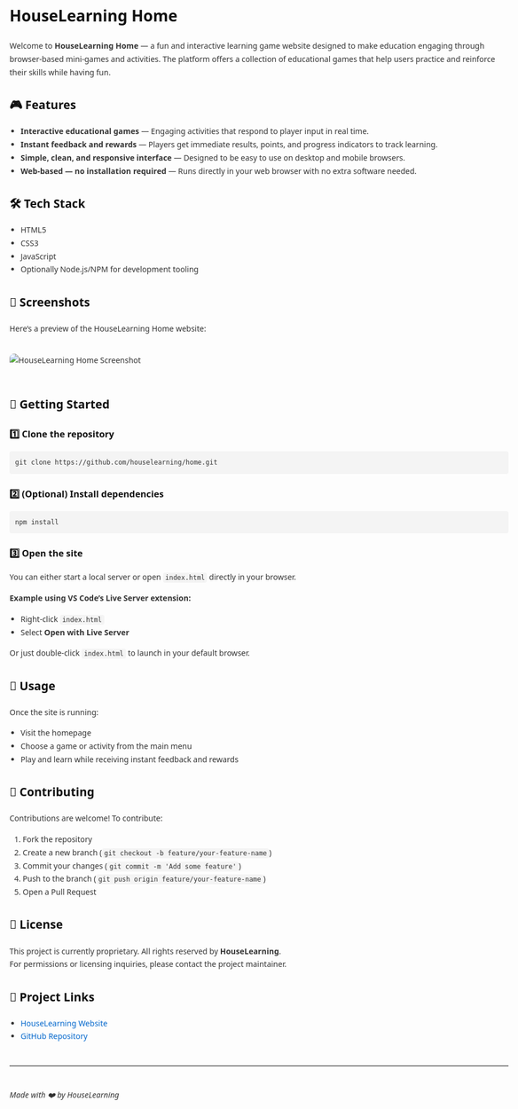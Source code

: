 <head>
  <meta charset="UTF-8">
  <title>HouseLearning Home - Project Info</title>
  <style>
    body {
      font-family: 'Segoe UI', sans-serif;
      max-width: 900px;
      margin: 40px auto;
      padding: 0 20px;
      line-height: 1.7;
      color: #333;
    }
    h1, h2, h3 {
      color: #111;
    }
    code {
      background: #f4f4f4;
      padding: 2px 4px;
      border-radius: 4px;
      font-family: monospace;
    }
    pre {
      background: #f4f4f4;
      padding: 10px;
      overflow-x: auto;
      border-radius: 4px;
    }
    a {
      color: #0066cc;
      text-decoration: none;
    }
    a:hover {
      text-decoration: underline;
    }
    img {
      max-width: 100%;
      border-radius: 8px;
      margin: 20px 0;
    }
    ul {
      padding-left: 20px;
    }
    hr {
      margin: 40px 0;
      border: none;
      border-top: 1px solid #ddd;
    }
  </style>
</head>
<body>

  <h1>HouseLearning Home</h1>

  <p>Welcome to <strong>HouseLearning Home</strong> — a fun and interactive learning game website designed to make education engaging through browser-based mini-games and activities. The platform offers a collection of educational games that help users practice and reinforce their skills while having fun.</p>

  <h2>🎮 Features</h2>
  <ul>
    <li><strong>Interactive educational games</strong> — Engaging activities that respond to player input in real time.</li>
    <li><strong>Instant feedback and rewards</strong> — Players get immediate results, points, and progress indicators to track learning.</li>
    <li><strong>Simple, clean, and responsive interface</strong> — Designed to be easy to use on desktop and mobile browsers.</li>
    <li><strong>Web-based — no installation required</strong> — Runs directly in your web browser with no extra software needed.</li>
  </ul>

  <h2>🛠️ Tech Stack</h2>
  <ul>
    <li>HTML5</li>
    <li>CSS3</li>
    <li>JavaScript</li>
    <li>Optionally Node.js/NPM for development tooling</li>
  </ul>

  <h2>📸 Screenshots</h2>
  <p>Here’s a preview of the HouseLearning Home website:</p>
  <img src="https://houselearning.github.io/home/readme/screenshot.png" alt="HouseLearning Home Screenshot">

  <h2>🚀 Getting Started</h2>

  <h3>1️⃣ Clone the repository</h3>
  <pre><code>git clone https://github.com/houselearning/home.git</code></pre>

  <h3>2️⃣ (Optional) Install dependencies</h3>
  <pre><code>npm install</code></pre>

  <h3>3️⃣ Open the site</h3>
  <p>You can either start a local server or open <code>index.html</code> directly in your browser.</p>
  <p><strong>Example using VS Code’s Live Server extension:</strong></p>
  <ul>
    <li>Right-click <code>index.html</code></li>
    <li>Select <strong>Open with Live Server</strong></li>
  </ul>
  <p>Or just double-click <code>index.html</code> to launch in your default browser.</p>

  <h2>📖 Usage</h2>
  <p>Once the site is running:</p>
  <ul>
    <li>Visit the homepage</li>
    <li>Choose a game or activity from the main menu</li>
    <li>Play and learn while receiving instant feedback and rewards</li>
  </ul>

  <h2>🤝 Contributing</h2>
  <p>Contributions are welcome! To contribute:</p>
  <ol>
    <li>Fork the repository</li>
    <li>Create a new branch (<code>git checkout -b feature/your-feature-name</code>)</li>
    <li>Commit your changes (<code>git commit -m 'Add some feature'</code>)</li>
    <li>Push to the branch (<code>git push origin feature/your-feature-name</code>)</li>
    <li>Open a Pull Request</li>
  </ol>

  <h2>📜 License</h2>
  <p>This project is currently proprietary. All rights reserved by <strong>HouseLearning</strong>.<br>
  For permissions or licensing inquiries, please contact the project maintainer.</p>

  <h2>🔗 Project Links</h2>
  <ul>
    <li><a href="https://houselearning.github.io/home/" target="_blank">HouseLearning Website</a></li>
    <li><a href="https://github.com/houselearning/home" target="_blank">GitHub Repository</a></li>
  </ul>

  <hr>

  <p><em>Made with ❤️ by HouseLearning</em></p>

</body>
